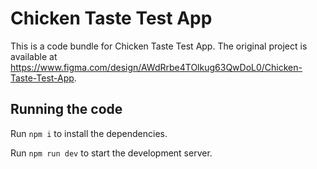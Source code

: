 
  # Chicken Taste Test App

  This is a code bundle for Chicken Taste Test App. The original project is available at https://www.figma.com/design/AWdRrbe4TOlkug63QwDoL0/Chicken-Taste-Test-App.

  ## Running the code

  Run `npm i` to install the dependencies.

  Run `npm run dev` to start the development server.
  